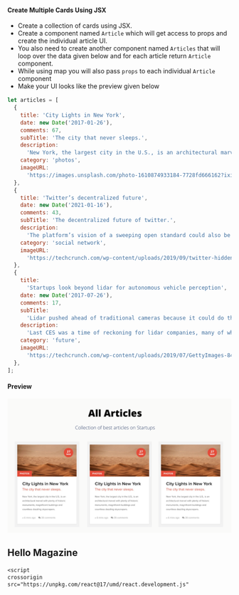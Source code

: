 #### Create Multiple Cards Using JSX

- Create a collection of cards using JSX.
- Create a component named `Article` which will get access to props and create the individual article UI.
- You also need to create another component named `Articles` that will loop over the data given below and for each article return `Article` component.
- While using map you will also pass `props` to each individual `Article` component
- Make your UI looks like the preview given below

```js
let articles = [
  {
    title: 'City Lights in New York',
    date: new Date('2017-01-26'),
    comments: 67,
    subTitle: 'The city that never sleeps.',
    description:
      'New York, the largest city in the U.S., is an architectural marvel with plenty of historic monuments, magnificent buildings and countless dazzling skyscrapers.',
    category: 'photos',
    imageURL:
      'https://images.unsplash.com/photo-1610874933184-7728fd666162?ixid=MXwxMjA3fDB8MHxlZGl0b3JpYWwtZmVlZHwzfHx8ZW58MHx8fA%3D%3D&ixlib=rb-1.2.1&auto=format&fit=crop&w=800&q=60',
  },
  {
    title: 'Twitter’s decentralized future',
    date: new Date('2021-01-16'),
    comments: 43,
    subTitle: 'The decentralized future of twitter.',
    description:
      'The platform’s vision of a sweeping open standard could also be the far-right’s internet endgame',
    category: 'social network',
    imageURL:
      'https://techcrunch.com/wp-content/uploads/2019/09/twitter-hidden-replies1.png?resize=1536,816',
  },
  {
    title:
      'Startups look beyond lidar for autonomous vehicle perception',
    date: new Date('2017-07-26'),
    comments: 17,
    subTitle:
      'Lidar pushed ahead of traditional cameras because it could do things they couldn’t',
    description:
      'Last CES was a time of reckoning for lidar companies, many of which were cratering due to a lack of demand from a (still) non-existent autonomous vehicle industry. ',
    category: 'future',
    imageURL:
      'https://techcrunch.com/wp-content/uploads/2019/07/GettyImages-846875220.jpg?w=1390&crop=1',
  },
];
```

#### Preview


![Article Card](../assets/articles.png)


<!DOCTYPE html>
<html lang="en">
<head>
    <meta charset="UTF-8">
    <meta name="viewport" content="width=device-width, initial-scale=1.0">
    <title>Cards</title>
    <link rel="stylesheet" href="style.css">
</head>
<body>
    <div class="container">
<h2 class="header">Hello Magazine</h2>
<div id="column">

</div>
    </div>


    <script
    crossorigin
    src="https://unpkg.com/react@17/umd/react.development.js"
  ></script>

  <script
    crossorigin
    src="https://unpkg.com/react-dom@17/umd/react-dom.development.js"
  ></script>
  <script src="https://unpkg.com/@babel/standalone/babel.min.js"></script>

 <script type="text/babel">

let articles = [
  {
    title: 'City Lights in New York',
    date: new Date('2017-01-26'),
    comments: 67,
    subTitle: 'The city that never sleeps.',
    description:
      'New York, the largest city in the U.S., is an architectural marvel with plenty of historic monuments, magnificent buildings and countless dazzling skyscrapers.',
    category: 'photos',
    imageURL:
      'https://images.unsplash.com/photo-1610874933184-7728fd666162?ixid=MXwxMjA3fDB8MHxlZGl0b3JpYWwtZmVlZHwzfHx8ZW58MHx8fA%3D%3D&ixlib=rb-1.2.1&auto=format&fit=crop&w=800&q=60',
  },
  {
    title: 'Twitter’s decentralized future',
    date: new Date('2021-01-16'),
    comments: 43,
    subTitle: 'The decentralized future of twitter.',
    description:
      'The platform’s vision of a sweeping open standard could also be the far-right’s internet endgame',
    category: 'social network',
    imageURL:
      'https://techcrunch.com/wp-content/uploads/2019/09/twitter-hidden-replies1.png?resize=1536,816',
  },
  {
    title:
      'Startups look beyond lidar for autonomous vehicle perception',
    date: new Date('2017-07-26'),
    comments: 17,
    subTitle:
      'Lidar pushed ahead of traditional cameras because it could do things they couldn’t',
    description:
      'Last CES was a time of reckoning for lidar companies, many of which were cratering due to a lack of demand from a (still) non-existent autonomous vehicle industry. ',
    category: 'future',
    imageURL:
      'https://techcrunch.com/wp-content/uploads/2019/07/GettyImages-846875220.jpg?w=1390&crop=1',
  },
  
];

let root = document.getElementById("column");
  const monthname = [
"january",
"febuary",
"March",
"April",
"May",
"June",
"July",
"August",
"September",
"October",
"November",
"December",
  ]

let cardInfo = {
  title: 'City Lights in New York',
  date: new Date('2017-01-26'),
  comments: 67,
  subTitle: 'The city that never sleeps.',
  description:
    'New York, the largest city in the U.S., is an architectural marvel with plenty of historic monuments, magnificent buildings and countless dazzling skyscrapers.',
  category: 'photos',
  imageURL:
    'https://images.unsplash.com/photo-1610874933184-7728fd666162?ixid=MXwxMjA3fDB8MHxlZGl0b3JpYWwtZmVlZHwzfHx8ZW58MHx8fA%3D%3D&ixlib=rb-1.2.1&auto=format&fit=crop&w=800&q=60',
};



function Article(props){
  return(
  <div className = "post-module hover">
        <div className = "thumbnail">
            <div className="date">
<div className = "day">{props.articleInfo.date.getDate()}</div>
    <div className="month">{monthname[props.articleInfo.date.getMonth()].slice(0,3)} </div>
    </div>
    <img src = {props.articleInfo.imageURL}/>
    </div>
    <div className = "post-content">
        <div className="category">{props.articleInfo.category}</div>
        <h1 className ="title">{props.articleInfo.title}</h1>      
        <h2 className = "subtitle">{props.articleInfo.subTitle}</h2>
        <p className="description">{props.articleInfo.description}</p>
        <div className ="post-meta">
            <span className ="comments">
                <i className = "fa fa-comments"></i>
                    <a href="#">{props.articleInfo.comments}Comments</a>
                    </span>
                    </div>
                    </div>
                    </div>   
  )
}
   function Articles() {
    return articles.map((article)=> <Article articleInfo = {article} />)
   }
    
ReactDOM.render(<Articles />, root);

 </script>
</body>
</html>



















